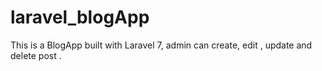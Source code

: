 # laravel_blogApp
This is a BlogApp built  with Laravel 7,  admin can create, edit , update and delete post . 
